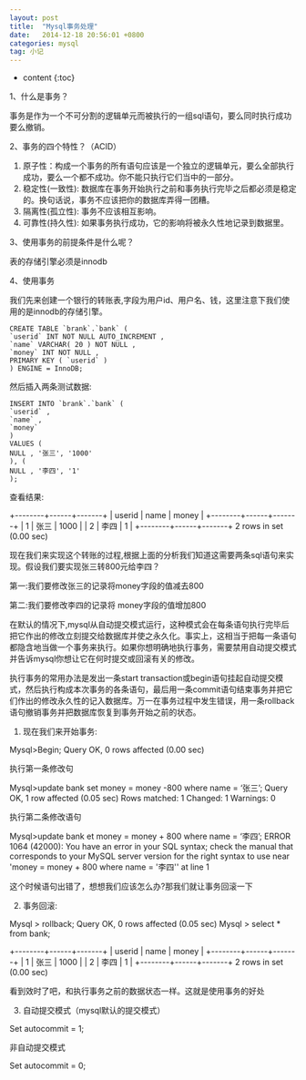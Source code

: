 ```yaml
---
layout: post
title:  "Mysql事务处理"
date:   2014-12-18 20:56:01 +0800
categories: mysql
tag: 小记
---
```


* content
{:toc}


1、什么是事务？

   事务是作为一个不可分割的逻辑单元而被执行的一组sql语句，要么同时执行成功要么撤销。

2、事务的四个特性？（ACID）

1. 原子性：构成一个事务的所有语句应该是一个独立的逻辑单元，要么全部执行成功，要么一个都不成功。你不能只执行它们当中的一部分。
2. 稳定性(一致性):  数据库在事务开始执行之前和事务执行完毕之后都必须是稳定的。换句话说，事务不应该把你的数据库弄得一团糟。
3. 隔离性(孤立性):  事务不应该相互影响。
4. 可靠性(持久性): 如果事务执行成功，它的影响将被永久性地记录到数据里。
    
3、使用事务的前提条件是什么呢？ 

表的存储引擎必须是innodb

4、使用事务

我们先来创建一个银行的转账表,字段为用户id、用户名、钱，这里注意下我们使用的是innodb的存储引擎。

	CREATE TABLE `brank`.`bank` (
	`userid` INT NOT NULL AUTO_INCREMENT ,
	`name` VARCHAR( 20 ) NOT NULL ,
	`money` INT NOT NULL ,
	PRIMARY KEY ( `userid` ) 
	) ENGINE = InnoDB;

然后插入两条测试数据:

	INSERT INTO `brank`.`bank` (
	`userid` ,
	`name` ,
	`money` 
	)
	VALUES (
	NULL , '张三', '1000'
	), (
	NULL , '李四', '1'
	);
	
查看结果:

+--------+------+-------+
| userid | name | money |
+--------+------+-------+
|      1 | 张三 |  1000 |
|      2 | 李四 |     1 |
+--------+------+-------+
2 rows in set (0.00 sec)
    

现在我们来实现这个转账的过程,根据上面的分析我们知道这需要两条sql语句来实现。假设我们要实现张三转800元给李四？

  第一:我们要修改张三的记录将money字段的值减去800

  第二:我们要修改李四的记录将 money字段的值增加800
  
在默认的情况下,mysql从自动提交模式运行，这种模式会在每条语句执行完毕后把它作出的修改立刻提交给数据库并使之永久化。事实上，这相当于把每一条语句都隐含地当做一个事务来执行。如果你想明确地执行事务，需要禁用自动提交模式并告诉mysql你想让它在何时提交或回滚有关的修改。
 	
执行事务的常用办法是发出一条start transaction或begin语句挂起自动提交模式，然后执行构成本次事务的各条语句，最后用一条commit语句结束事务并把它们作出的修改永久性的记入数据库。万一在事务过程中发生错误，用一条rollback语句撤销事务并把数据库恢复到事务开始之前的状态。

1) 现在我们来开始事务:

Mysql>Begin;
      Query OK, 0 rows affected (0.00 sec)

执行第一条修改句

Mysql>update bank set money = money -800 where name = ‘张三’;
Query OK, 1 row affected (0.05 sec)
Rows matched: 1  Changed: 1  Warnings: 0

执行第二条修改语句

Mysql>update bank et money = money + 800 where name = ‘李四’;
ERROR 1064 (42000): You have an error in your SQL syntax; check the manual that
corresponds to your MySQL server version for the right syntax to use near 'money
 = money + 800 where name = '李四'' at line 1

这个时候语句出错了，想想我们应该怎么办?那我们就让事务回滚一下

2) 事务回滚:

Mysql > rollback;
Query OK, 0 rows affected (0.05 sec)
Mysql > select * from bank;

+--------+------+-------+
| userid | name | money |
+--------+------+-------+
|      1 | 张三 |  1000 |
|      2 | 李四 |     1 |
+--------+------+-------+
2 rows in set (0.00 sec)

看到效时了吧，和执行事务之前的数据状态一样。这就是使用事务的好处

3) 自动提交模式（mysql默认的提交模式）

Set autocommit = 1; 

非自动提交模式

Set autocommit = 0;